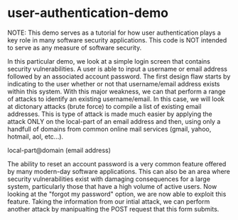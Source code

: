 # user-authentication-demo

NOTE: This demo serves as a tutorial for how user authentication plays a key role in 
many software security applications. This code is NOT intended to serve as any measure 
of software security. 

In this particular demo, we look at a simple login screen that contains security 
vulnerabilities. A user is able to input a username or email address followed by 
an associated account password. The first design flaw starts by indicating to the 
user whether or not that username/email address exists within this system. With 
this major weakness, we can that perform a range of attacks to identify an existing 
username/email. In this case, we will look at dictonary attacks (brute force) to 
compile a list of existing email addresses. This is type of attack is made much 
easier by applying the attack ONLY on the local-part of an email address and then, 
using only a handfull of domains from common online mail services (gmail, yahoo, 
hotmail, aol, etc...).

local-part@domain	(email address)

The ability to reset an account password is a very common feature offered by many 
modern-day software applications. This can also be an area where security vulnerabilities 
exist with damaging consequences for a large system, particularly those that have a 
high volume of active users. Now looking at the "forgot my password" option, we are now able 
to exploit this feature. Taking the information from our intial attack, we can perform 
another attack by manipualting the POST request that this form submits.
